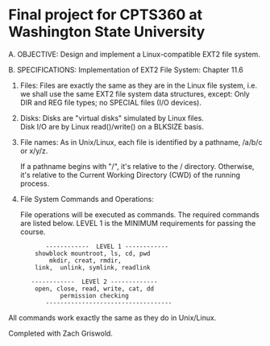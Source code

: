 # Final project for CPTS360 at Washington State University

A. OBJECTIVE:
   Design and implement a Linux-compatible EXT2 file system.

B. SPECIFICATIONS:
   Implementation of EXT2 File System: Chapter 11.6

1. Files:
   Files are exactly the same as they are in the Linux file system, i.e.
   we shall use the same EXT2 file system data structures, except:
      Only DIR and REG file types; no SPECIAL files (I/O devices).
   
2. Disks:
    Disks are "virtual disks" simulated by Linux files.  
    Disk I/O are by Linux read()/write() on a BLKSIZE basis.

3. File names:
   As in Unix/Linux, each file is identified by a pathname, /a/b/c or x/y/z.

   If a pathname begins with "/",  it's relative to the / directory.
   Otherwise, it's relative to the Current Working Directory (CWD) of the 
   running process.

4. File System Commands and Operations:
		    
   File operations will be executed as commands. The required commands are 
   listed below. LEVEL 1 is the MINIMUM requirements for passing the course.
    
              ------------  LEVEL 1 ------------ 
	       showblock mountroot, ls, cd, pwd
               mkdir, creat, rmdir, 
	       link,  unlink, symlink, readlink

	      ------------  LEVEl 2 -------------
	       open, close, read, write, cat, dd
	              permission checking
              -----------------------------------
      
All commands work exactly the same as they do in Unix/Linux.

Completed with Zach Griswold.
